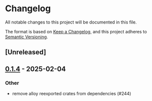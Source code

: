 # Changelog

All notable changes to this project will be documented in this file.

The format is based on [Keep a Changelog](https://keepachangelog.com/en/1.0.0/),
and this project adheres to [Semantic Versioning](https://semver.org/spec/v2.0.0.html).

## [Unreleased]

## [0.1.4](https://github.com/Layr-Labs/eigensdk-rs/compare/eigen-services-blsaggregation-v0.1.3...eigen-services-blsaggregation-v0.1.4) - 2025-02-04

### Other

- remove alloy reexported crates from dependencies (#244)
